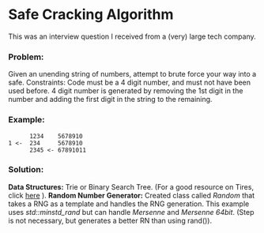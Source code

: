# Safe Cracking Algorithm

This was an interview question I received from a (very) large tech company.

### Problem:  
Given an unending string of numbers, attempt to brute force your way into a safe.
Constraints: Code must be a 4 digit number, and must not have been used before.  4 digit number is generated by removing the 1st digit in the number and adding the first digit in the string to the remaining.

### Example:
```
      1234    5678910
1 <-  234     5678910
      2345 <- 67891011
```

### Solution:
**Data Structures:**  Trie or Binary Search Tree.  (For a good resource on Tires, click [here](https://medium.com/basecs/trying-to-understand-tries-3ec6bede0014) ).
**Random Number Generator:** Created class called *Random* that takes a RNG as a template and handles the RNG generation.   This example uses *std::minstd_rand* but can handle *Mersenne* and *Mersenne 64bit*. (Step is not necessary, but generates a better RN than using rand()).
